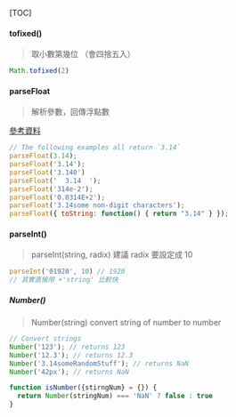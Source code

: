 [TOC]

#### tofixed()
> 取小數第幾位 （會四捨五入）
```js
Math.tofixed(2)
```



#### parseFloat

> 解析參數，回傳浮點數

[參考資料](https://developer.mozilla.org/en-US/docs/Web/JavaScript/Reference/Global_Objects/parseFloat)

```js
// The following examples all return `3.14`
parseFloat(3.14);
parseFloat('3.14');
parseFloat('3.140')
parseFloat('  3.14  ');
parseFloat('314e-2');
parseFloat('0.0314E+2');
parseFloat('3.14some non-digit characters');
parseFloat({ toString: function() { return "3.14" } });
```



#### parseInt()

> parseInt(string, radix) 建議 radix 要設定成 10

```js
parseInt('01920', 10) // 1920
// 其實直接用 +'string' 比較快
```



##### Number()

> Number(string) convert string of number to number

```js
// Convert strings
Number('123'); // returns 123
Number('12.3'); // returns 12.3
Number('3.14someRandomStuff'); // returns NaN
Number('42px'); // returns NaN

function isNumber({stirngNum} = {}) {
  return Number(stringNum) === 'NaN' ? false : true
}
```





